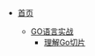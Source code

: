 <!-- 侧边栏的导航 -->

- [首页](/)

  * [GO语言实战](/docs/go-in-action/readme)
    * [理解Go切片](/docs/go-in-action/GO%E5%88%87%E7%89%87%E7%9A%84%E7%90%86%E8%A7%A3)
